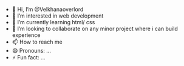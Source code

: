 - 👋 Hi, I’m @Velkhanaoverlord
- 👀 I’m interested in web development
- 🌱 I’m currently learning html/ css
- 💞️ I’m looking to collaborate on any minor project where i can build experience
- 📫 How to reach me 
- 😄 Pronouns: ...
- ⚡ Fun fact: ...

<!---
Velkhanaoverlord/Velkhanaoverlord is a ✨ special ✨ repository because its `README.md` (this file) appears on your GitHub profile.
You can click the Preview link to take a look at your changes.
--->
